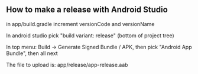 ## How to make a release with Android Studio

in app/build.gradle increment versionCode and versionName

In android studio pick "build variant: release" (bottom of project tree)

In top menu: Build -> Generate Signed Bundle / APK, then pick "Android App Bundle", then all next

The file to upload is: app/release/app-release.aab
